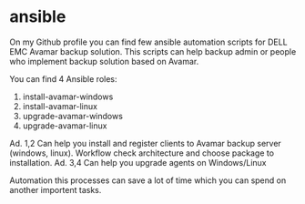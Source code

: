# ansible

On my Github profile you can find few ansible automation scripts for DELL EMC Avamar backup solution. This scripts can help backup admin or people who implement backup solution based on Avamar. 

You can find 4 Ansible roles:

1. install-avamar-windows
2. install-avamar-linux
3. upgrade-avamar-windows
4. upgrade-avamar-linux

Ad. 1,2 Can help you install and register clients to Avamar backup server (windows, linux). Workflow check architecture and choose package to installation.
Ad. 3,4 Can help you upgrade agents on Windows/Linux

Automation this processes can save a lot of time which you can spend on another importent tasks. 
